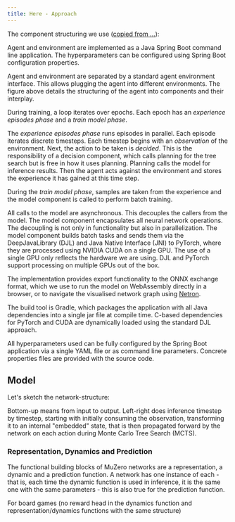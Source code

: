 ```yaml
---
title: Here - Approach
---
```


The component structuring we use ([copied from ...](https://arxiv.org/abs/2306.03408)):

<div><object type="image/svg+xml" data="https://enpasos.ai/components.svg" width="100%"/></div>



Agent and environment are implemented as a Java Spring Boot command line application.
The hyperparameters can be configured using Spring Boot configuration properties.

Agent and environment are separated by a standard agent environment interface. This allows plugging the agent into different environments.
The figure above details the structuring of the agent into components and their interplay.

During training, a loop iterates over epochs. Each epoch has an _experience episodes phase_ and a _train model phase_.

The _experience episodes phase_ runs episodes in parallel. Each episode iterates discrete timesteps. Each timestep
begins with an _observation_ of the environment. Next, the action to be taken is _decided_. This is the responsibility
of a decision component, which calls planning for the tree search but is free in how it uses planning. Planning calls
the model for inference results. Then the agent acts against the environment and stores the experience it has
gained at this time step.

During the _train model phase_, samples are taken from the experience and the model component is called to perform batch training.

All calls to the model are asynchronous. This decouples the callers from the model. The model component encapsulates all
neural network operations. The decoupling is not only in functionality but also in parallelization. The model component
builds batch tasks and sends them via the DeepJavaLibrary (DJL) and Java Native Interface (JNI) to PyTorch, where they
are processed using NVIDIA CUDA on a single GPU. The use of a single GPU only reflects the hardware we are using. DJL
and PyTorch support processing on multiple GPUs out of the box.

The implementation provides export functionality to the ONNX exchange format, which we use to run the model on WebAssembly
directly in a browser, or to navigate the visualised network graph using [Netron](https://github.com/lutzroeder/netron).

The build tool is Gradle, which packages the application with all Java dependencies into a single jar file at compile time.
C-based dependencies for PyTorch and CUDA are dynamically loaded using the standard DJL approach.

All hyperparameters used can be fully configured by the Spring Boot application via a single YAML file or as command
line parameters. Concrete properties files are provided with the source code.

## Model

Let's sketch the network-structure:

<div><object type="image/svg+xml" data="https://enpasos.ai/network.svg" width="100%"/></div>

Bottom-up means from input to output. Left-right does inference timestep by timestep, starting with initially consuming
the observation, transforming it to an internal "embedded" state, that is then propagated forward by the network on each
action during Monte Carlo Tree Search (MCTS).

<div><object type="image/svg+xml" data="https://enpasos.ai/network2.svg" width="100%"/></div>



### Representation, Dynamics and Prediction

The functional building blocks of MuZero networks are a representation, a dynamic and a prediction function. A network has one
instance of each - that is, each time the dynamic function is used in inference, it is the same one with the same
parameters - this is also true for the prediction function.

For board games (no reward head in the dynamics function and representation/dynamics functions with the same structure)

<div><object type="image/svg+xml" data="https://enpasos.ai/network3.svg" width="100%"/></div>

Sizing Parameters:
- **C**: number of channels
- **C2**: number of bottleneck channels
- **C3**: number of channels in embedded state
- **R**: number of residuals in residual tower
- **B**: broadcast every B residuals

### Residual Tower

The residual tower is composed of R stacked residual blocks. The standard block is a BottleneckResidualBlock and every B block is instead a
BroadcastResidualBlock (see [Gumbel Muzero](https://openreview.net/forum?id=bERaNdoegnO)).
Each residual block learns a delta improvement that includes local and global spacial properties.

<div><object type="image/svg+xml" data="https://enpasos.ai/network4.svg" width="100%"/></div>

### ONNX

As "brain dump" format we are using [ONNX](https://onnx.ai/) (Open Neural Network Exchange) exported from DJL.
It includes the structure of the network and its parameters.
As an example have a look at MuZero's three core building functions:

* <doc-link to="https://netron.app?url=https://enpasos.ai/onnx/MuZero-TicTacToe-Representation.onnx">MuZero-TicTacToe-Representation.onnx</doc-link>
* <doc-link to="https://netron.app?url=https://enpasos.ai/onnx/MuZero-TicTacToe-Prediction.onnx">MuZero-TicTacToe-Prediction.onnx</doc-link>
* <doc-link to="https://netron.app?url=https://enpasos.ai/onnx/MuZero-TicTacToe-Generation.onnx">MuZero-TicTacToe-Generation.onnx</doc-link>
* <doc-link to="https://netron.app?url=https://enpasos.ai/onnx/MuZero-TicTacToe-SimilarityProjector.onnx">MuZero-TicTacToe-SimilarityProjector.onnx</doc-link>
* <doc-link to="https://netron.app?url=https://enpasos.ai/onnx/MuZero-TicTacToe-SimilarityPredictor.onnx">MuZero-TicTacToe-SimilarityPredictor.onnx</doc-link>

To visualize the onnx networks we use the marvelous [Netron](https://github.com/lutzroeder/netron).

In section [TicTacToe](/muzero/here/TicTacToe) you can test the initial inference block (representation + prediction) and see the time
it takes for one "fast thinking" inference. The ONNX network representation is loaded in the background. We measure an inference time
on notebooks of 5-10 ms and on mobiles of 10-20 ms. Try it yourself.

## Performance critical aspects

To make MuZero work, it is essential to parallelise the neural network's activities while avoiding low-bandwidth data transfers.

To get a feeling what this is about let's look at the hardware used for the original MuZero training:
[MuZero on Google TPUv3](https://youtu.be/L0A86LmH7Yw?t=396) or [cloud.google.com/tpu](https://cloud.google.com/tpu)
and compare it to typical low budget hardware ... the one we are using:
[NVIDIA GEFORCE RTX 4090](https://www.nvidia.com/de-de/geforce/graphics-cards/40-series/rtx-4090/).

MuZero runs on a feedback loop of self-play and training. The hardware requirements of self-play vs. training can be estimated
from the MuZero author's statement, "For each board game, we used 16
TPUs for training and 1000 TPUs for self-play".

While the move from AlphaZero to MuZero broadens the scope from classic board games to classic video games, let us start here.
from the roots: classic board games.
We start with the trivial game TicTacToe, which has about 250,000 possible games and therefore comes with a decision tree that can be
that can easily be fully evaluated for testing. We use it as an integration test in our continuous integration (CI) pipeline.
We proceed with go games on 5x5 and 9x9 board (instead of 19x19) - 9x9 has [about 10^38 legal positions](https://en.wikipedia.org/wiki/Go_and_mathematics).


### Batch training and batch self-play

During the tree search, all in-mind states need to be stored somewhere. As the memory on the GPU is much more limited (for the given hardware stack) than on the CPU/RAM side
we store the in-mind states on the CPU/RAM and move them to the GPU/RAM as inference input.

The tensor we transport to the GPU has four dimensions (training and inference):
* batch dim
* feature planes
* one spacial dim of one feature plane
* other spacial dim of one feature plane


### Symmetry to reduce self-play effort

TicTacToe and Go have a board symmetry (as mentioned in the Alpha Go papers) that allows us to make eight self-plays out of one. The symmetry operations are done directly on the device which saves transport time.



## Other aspects

### Memory management

Java objects are stored in Java heap space. Clean up happens automatically: When an object is not referenced anymore it gets on the cleanup list
of the Java garbage collector, which frees the space sometime according to its cleaning strategy and the heap space occupation.

The memory management of the tensors used by the network model is fundamentally different. Tensors are stored in native memory on the devices - in this case CPU RAM or GPU RAM.
They are actively moved between the devices and actively deleted. To ensure deterministic runtime behaviour and make
life easier for developers, the Deep Java Library (DJL) provides a robust [memory management](https://github.com/deepjavalibrary/djl/blob/master/docs/development/memory_management.md).
At its core are hierarchical organized [NDManagers](https://javadoc.io/doc/ai.djl/api/latest/ai/djl/ndarray/NDManager.html).
Java objects that act as factories and scopes for the tensors - the [NDArrays](https://javadoc.io/doc/ai.djl/api/latest/ai/djl/ndarray/NDArray.html).
It is the counterpart to NumPy's ndarray from the world of Python - a **n**-**d**imensional **array**.
The main idea is that each NDArray is attached to an NDManager and is closed when the NDManager is closed, freeing up native memory.
This makes life even easier for developers: NDManagers are auto-closable and closing is automatically cascaded down the NDManager hierarchy.

However, when dealing with NDArrays attached to different NDManagers, an operation between such two NDArrays creates a
new NDArray that is attached to the NDManager of the first NDArray in the operation. This can lead to memory leaks that
are very difficult to detect. Together with the DJL team we came up with a simple-to-use, well-working solution: We introduced a
[NDScope](https://javadoc.io/doc/ai.djl/api/latest/ai/djl/ndarray/NDScope.html) that can be used independently of the
NDManagers to guarantee that all objects created in an NDScope are closed when the NDScope is closed.
It is easy to use: The developer only has to define the autoclosable NDScope. Everything else is done automatically and thread locally.
Many thanks to the DJL team who had the patience of a saint with us and ultimately led us to the simple deterministic solution.


### Absorbing states

On training we treat absorbing state in the following way:
* no force to make the network to choose a particular action over another. This also means that no force is applied to direct the policy to a uniform distribution.
* As long as we stay with board games no separate reward network is needed (in the paper zero loss on the reward network).
 Without the reward network the value network has to be trained not only on the expected future reward but also on the reward
 given on the terminal move.

### Two player game

The change of perspective at each move (more correct would be "half-move") in the self-play of a game with two players must
be taken care of. Easier on a computer than in real world, see

[Geri's Game](https://www.youtube.com/watch?v=uMVtpCPx8ow) ;-)




## Stack used here for training

| Option            | Description                                                                                                                                                                        |
|:------------------|:-----------------------------------------------------------------------------------------------------------------------------------------------------------------------------------|
| Examples          | Tic-Tac-Toe, GO 5x5, GO 9x9                                                                                                                                                        |
| App               | MuZero                                                                                                                                                                             |
| AI Java framework | [DJL 0.25.0](https://github.com/awslabs/djl)                                                                                                                                       |
| Java              | [JDK 21](https://github.com/corretto/corretto-21/releases)                                                                                                                         |
| AI framework      | [PyTorch 2.1.1](https://pytorch.org/docs/2.1/)                                                                                                                                     |
| Device API        | [CUDA 12.1](https://docs.nvidia.com/cuda/archive/12.1.1/)<br/>[cuDNN 8.9](https://docs.nvidia.com/deeplearning/cudnn/index.html)                                                   |
| OS                | Windows 11, 64 bit                                                                                                                                                                 |
| HW                | PC: <br/>&nbsp;&nbsp;CPU: Intel Core i9-13900K, <br/>&nbsp;&nbsp;Main Memory: 128 GB, <br/>&nbsp;&nbsp;BUS: PCIe 4.0, <br/>&nbsp;&nbsp;GPU: NVIDIA GeForce RTX 4090 with 26 GB RAM |




